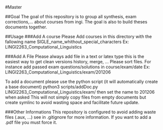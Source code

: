 #Master

##Goal
The goal of this repository is to group all synthesis, exam corrections,... about courses from ingi.  The goal is also to build theses documents together.

##Usage
###Add A course
Please Add courses in this directory with the fallowing name
SIGLE_name_whithout_special_characters
Ex:
    LINGI2263_Computational_Linguistics

###Add A File
Please always add file in a text or latex type this is the easiest way to get clean versions history, merge, ...
Please sort files.  For instance add passed exam questions/solutions in course/exam/date
Ex:
    LINGI2263_Computational_Linguistics/exam/201206

To add a document please use the python script (it will automatically create a base document)
    python3 scripts/addDoc.py LINGI2263_Computational_Linguistics/exam/
then set the name to 201206 when asked
This will not simply copy files from empty documents but create symlinc to avoid wasting space and facilitate future update.

###Other Informations
This repository is configured to avoid adding waste files (.aux, ...) see in .gitignore for more information.
If you want to add a .pdf file you must force it.
